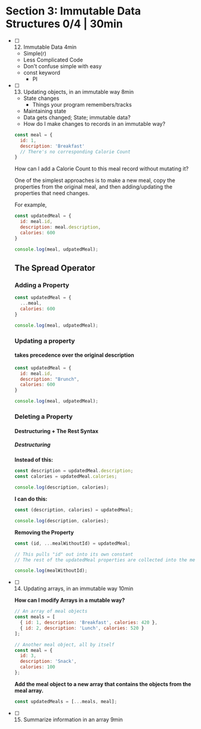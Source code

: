 # Section 3: Immutable Data Structures 0/4 | 30min

  - [ ] 12. Immutable Data 4min
    - Simple(r)
    - Less Complicated Code
    - Don't confuse simple with easy
    - const keyword
      - PI
  - [ ] 13. Updating objects, in an immutable way 8min
    - State changes
      - Things your program remembers/tracks
    - Maintaining state
    - Data gets changed; State; immutable data?
    - How do I make changes to records in an immutable way?
    
    ```javascript
    const meal = {
      id: 1,
      description: 'Breakfast'
      // There's no corresponding Calorie Count
    }
    ```
    
    How can I add a Calorie Count to this meal record without mutating it?
    
    One of the simplest approaches is to make a new meal, copy the properties from the original meal, and then adding/updating the properties that need changes.
    
    For example,
    
    ```javascript
    const updatedMeal = {
      id: meal.id,
      description: meal.description,
      calories: 600
    }
    
    console.log(meal, udpatedMeal);
    ```
    
    ## The Spread Operator

    ### Adding a Property

    ```javascript
    const updatedMeal = {
      ...meal,
      calories: 600
    }
    
    console.log(meal, udpatedMeal);
    ```

    ### Updating a property
    
    #### takes precedence over the original description

    ```javascript
    const updatedMeal = {
      id: meal.id,
      description: "Brunch",
      calories: 600
    }
    
    console.log(meal, udpatedMeal);
    ```

    ### Deleting a Property
    
    #### Destructuring + The Rest Syntax
    
    ##### Destructuring
    
    **Instead of this:**
    ```javascript
    const description = updatedMeal.description;
    const calories = updatedMeal.calories;
    
    console.log(description, calories);
    ```
    
    **I can do this:**
    ```javascript
    const (description, calories) = updatedMeal;
    
    console.log(description, calories);
    ```
    
    **Removing the Property**
    ```javascript
    const (id, ...mealWithoutId) = updatedMeal;
    
    // This pulls "id" out into its own constant
    // The rest of the updatedMeal properties are collected into the mealWithoutId constant
    
    console.log(mealWithoutId);
    ```
    
  - [ ] 14. Updating arrays, in an immutable way 10min
  
    **How can I modify Arrays in a mutable way?**
    
    ```javascript
    // An array of meal objects
    const meals = [
      { id: 1, description: 'Breakfast', calories: 420 },
      { id: 2, description: 'Lunch', calories: 520 }
    ];
    
    // Another meal object, all by itself
    const meal = { 
      id: 3, 
      description: 'Snack', 
      calories: 100
    };
    ```
    
    **Add the meal object to a new array that contains the objects from the meal array.**
    
    ```javascript
    const updatedMeals = [...meals, meal];
    ```
    
    
    
  - [ ] 15. Summarize information in an array 9min
